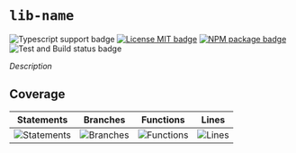 # `lib-name`

![Typescript support badge](https://img.shields.io/badge/types-TypeScript-blue)
[![License MIT badge](https://img.shields.io/github/license/lib-org/lib-name)](https://github.com/lib-org/lib-name/blob/master/LICENSE)
[![NPM package badge](https://img.shields.io/badge/npm-install-orange.svg)](https://www.npmjs.com/package/lib-name)
![Test and Build status badge](https://github.com/lib-org/lib-name/workflows/Test%20and%20Build/badge.svg)

_Description_

## Coverage

| Statements                | Branches                | Functions                | Lines                |
| ------------------------- | ----------------------- | ------------------------ | -------------------- |
| ![Statements](https://img.shields.io/badge/Coverage-100%25-brightgreen.svg) | ![Branches](https://img.shields.io/badge/Coverage-100%25-brightgreen.svg) | ![Functions](https://img.shields.io/badge/Coverage-100%25-brightgreen.svg) | ![Lines](https://img.shields.io/badge/Coverage-100%25-brightgreen.svg) |
